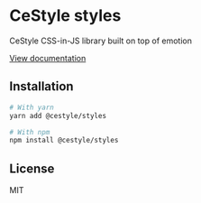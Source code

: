 # CeStyle styles

CeStyle CSS-in-JS library built on top of emotion

[View documentation](https://cestyle.dev/)

## Installation

```sh
# With yarn
yarn add @cestyle/styles

# With npm
npm install @cestyle/styles
```

## License

MIT
